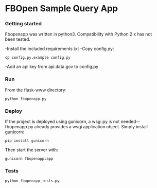 # FBOpen Sample Query App

### Getting started

Fbopenapp was written in python3. Compatibility with Python 2.x has not been tested.

-Install the included requirements.txt
-Copy config.py:

    cp config.py.example config.py
    
-Add an api key from api.data.gov to config.py

### Run

From the flask-www directory:

    python fbopenapp.py

### Deploy

If the project is deployed using gunicorn, a wsgi.py is not needed--fbopenapp.py already provides a wsgi application object. Simply install gunicorn:

    pip install gunicorn

Then start the server with:

    gunicorn fbopenapp:app

### Tests

    python fbopenapp_tests.py


